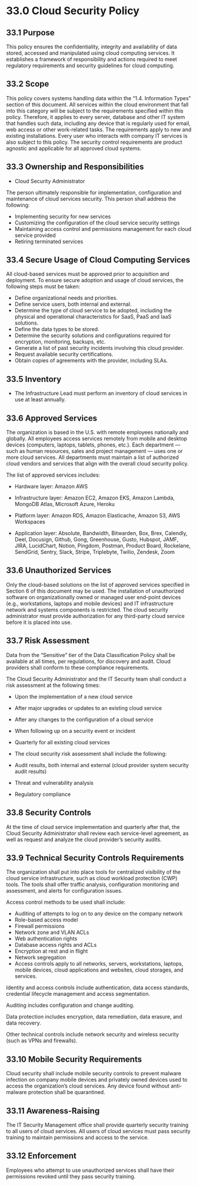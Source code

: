 # 33.0 Cloud Security Policy 

## 33.1 Purpose

This policy ensures the confidentiality, integrity and availability of data stored, accessed and manipulated using cloud computing services. It establishes a framework of responsibility and actions required to meet regulatory requirements and security guidelines for cloud computing.

## 33.2 Scope

This policy covers systems handling data within the “1.4. Information Types” section of this document. All services within the cloud environment that fall into this category will be subject to the requirements specified within this policy. Therefore, it applies to every server, database and other IT system that handles such data, including any device that is regularly used for email, web access or other work-related tasks. The requirements apply to new and existing installations. Every user who interacts with company IT services is also subject to this policy. The security control requirements are product agnostic and applicable for all approved cloud systems.

## 33.3 Ownership and Responsibilities

- Cloud Security Administrator

The person ultimately responsible for implementation, configuration and maintenance of cloud services security. This person shall address the following:

- Implementing security for new services
- Customizing the configuration of the cloud service security settings
- Maintaining access control and permissions management for each cloud service provided
- Retiring terminated services

## 33.4 Secure Usage of Cloud Computing Services

All cloud-based services must be approved prior to acquisition and deployment. To ensure secure adoption and usage of cloud services, the following steps must be taken:

- Define organizational needs and priorities.
- Define service users, both internal and external.
- Determine the type of cloud service to be adopted, including the physical and operational characteristics for SaaS, PaaS and IaaS solutions.
- Define the data types to be stored.
- Determine the security solutions and configurations required for encryption, monitoring, backups, etc.
- Generate a list of past security incidents involving this cloud provider.
- Request available security certifications.
- Obtain copies of agreements with the provider, including SLAs.

## 33.5 Inventory

- The Infrastructure Lead must perform an inventory of cloud services in use at least annually.
 
## 33.6 Approved Services

The organization is based in the U.S. with remote employees nationally and globally. All employees access services remotely from mobile and desktop devices (computers, laptops, tablets, phones, etc.). Each department — such as human resources, sales and project management — uses one or more cloud services. All departments must maintain a list of authorized cloud vendors and services that align with the overall cloud security policy.

The list of approved services includes: 

- Hardware layer: Amazon AWS

- Infrastructure layer: Amazon EC2, Amazon EKS, Amazon Lambda, MongoDB Atlas, Microsoft Azure, Heroku

- Platform layer: Amazon RDS, Amazon Elasticache, Amazon S3, AWS Workspaces

- Application layer: Absolute, Bandwidth, Bitwarden, Box, Brex, Calendly, Deel, Docusign, Github, Gong, Greenhouse, Gusto, Hubspot, JAMF, JIRA, LucidChart, Notion, Pingdom, Postman, Product Board, Rockelane, SendGrid, Sentry, Slack, Stripe, Triplebyte, Twilio, Zendesk, Zoom

## 33.6 Unauthorized Services

Only the cloud-based solutions on the list of approved services specified in Section 6 of this document may be used. The installation of unauthorized software on organizationally owned or managed user end-point devices (e.g., workstations, laptops and mobile devices) and IT infrastructure network and systems components is restricted. The cloud security administrator must provide authorization for any third-party cloud service before it is placed into use. 

## 33.7 Risk Assessment

Data from the “Sensitive” tier of the Data Classification Policy shall be available at all times, per regulations, for discovery and audit. Cloud providers shall conform to these compliance requirements.

The Cloud Security Administrator and the IT Security team shall conduct a risk assessment at the following times:

- Upon the implementation of a new cloud service
- After major upgrades or updates to an existing cloud service
- After any changes to the configuration of a cloud service
- When following up on a security event or incident
- Quarterly for all existing cloud services
- The cloud security risk assessment shall include the following:

- Audit results, both internal and external (cloud provider system security audit results)
- Threat and vulnerability analysis
- Regulatory compliance

## 33.8 Security Controls

At the time of cloud service implementation and quarterly after that, the Cloud Security Administrator shall review each service-level agreement, as well as request and analyze the cloud provider’s security audits.

## 33.9 Technical Security Controls Requirements

The organization shall put into place tools for centralized visibility of the cloud service infrastructure, such as cloud workload protection (CWP) tools. The tools shall offer traffic analysis, configuration monitoring and assessment, and alerts for configuration issues.

Access control methods to be used shall include:

- Auditing of attempts to log on to any device on the company network
- Role-based access model
- Firewall permissions
- Network zone and VLAN ACLs
- Web authentication rights
- Database access rights and ACLs
- Encryption at rest and in flight
- Network segregation
- Access controls apply to all networks, servers, workstations, laptops, mobile devices, cloud applications and websites, cloud storages, and services.

Identity and access controls include authentication, data access standards, credential lifecycle management and access segmentation.

Auditing includes configuration and change auditing. 

Data protection includes encryption, data remediation, data erasure, and data recovery.

Other technical controls include network security and wireless security (such as VPNs and firewalls).

## 33.10 Mobile Security Requirements

Cloud security shall include mobile security controls to prevent malware infection on company mobile devices and privately owned devices used to access the organization’s cloud services. Any device found without anti-malware protection shall be quarantined.

## 33.11 Awareness-Raising

The IT Security Management office shall provide quarterly security training to all users of cloud services. All users of cloud services must pass security training to maintain permissions and access to the service.

## 33.12 Enforcement

Employees who attempt to use unauthorized services shall have their permissions revoked until they pass security training.
